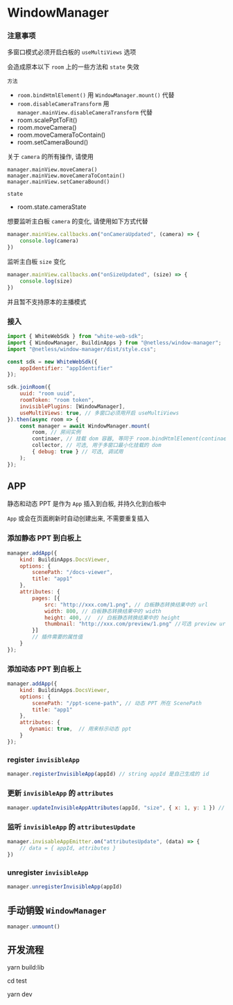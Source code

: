 # WindowManager

### 注意事项
多窗口模式必须开启白板的 `useMultiViews` 选项

会造成原本以下 `room` 上的一些方法和 `state` 失效

`方法`
- `room.bindHtmlElement()` 用 `WindowManager.mount()` 代替
- `room.disableCameraTransform` 用 `manager.mainView.disableCameraTransform` 代替
- room.scalePptToFit()
- room.moveCamera()
- room.moveCameraToContain()
- room.setCameraBound()

关于 `camera` 的所有操作, 请使用
```
manager.mainView.moveCamera()
manager.mainView.moveCameraToContain()
manager.mainView.setCameraBound()
```

`state`
- room.state.cameraState

想要监听主白板 `camera` 的变化, 请使用如下方式代替
```javascript
manager.mainView.callbacks.on("onCameraUpdated", (camera) => {
    console.log(camera)
})
```
监听主白板 `size` 变化
```javascript
manager.mainView.callbacks.on("onSizeUpdated", (size) => {
    console.log(size)
})
```


并且暂不支持原本的主播模式

### 接入
```javascript
import { WhiteWebSdk } from "white-web-sdk";
import { WindowManager, BuildinApps } from "@netless/window-manager";
import "@netless/window-manager/dist/style.css";

const sdk = new WhiteWebSdk({
    appIdentifier: "appIdentifier"
});

sdk.joinRoom({
    uuid: "room uuid",
    roomToken: "room token",
    invisiblePlugins: [WindowManager],
    useMultiViews: true, // 多窗口必须用开启 useMultiViews
}).then(async room => {
    const manager = await WindowManager.mount(
        room, // 房间实例
        continaer, // 挂载 dom 容器, 等同于 room.bindHtmlElement(continaer)
        collector, // 可选, 用于多窗口最小化挂载的 dom
        { debug: true } // 可选, 调试用
    );
});
```

## APP
静态和动态 PPT 是作为 `App` 插入到白板, 并持久化到白板中

`App` 或会在页面刷新时自动创建出来, 不需要重复插入

### 添加静态 PPT 到白板上
```javascript
manager.addApp({
    kind: BuildinApps.DocsViewer,
    options: {
        scenePath: "/docs-viewer",
        title: "app1"
    },
    attributes: {
        pages: [{
            src: "http://xxx.com/1.png", // 白板静态转换结果中的 url
            width: 800, // 白板静态转换结果中的 width
            height: 400, //  // 白板静态转换结果中的 height
            thumbnail: "http://xxx.com/preview/1.png" //可选 preview url
        }]
        // 插件需要的属性值
    }
});
```


### 添加动态 PPT 到白板上
```javascript
manager.addApp({
    kind: BuildinApps.DocsViewer,
    options: {
        scenePath: "/ppt-scene-path", // 动态 PPT 所在 ScenePath
        title: "app1"
    },
    attributes: {
       dynamic: true,  // 用来标示动态 ppt
    }
});
```


### register `invisibleApp`
```javascript
manager.registerInvisibleApp(appId) // string appId 是自己生成的 id
```

### 更新 `invisibleApp` 的 `attributes`
```javascript
manager.updateInvisibleAppAttributes(appId, "size", { x: 1, y: 1 }) // app 的 attributes, key 和 value 可以是自定义的任何值
```

### 监听 `invisibleApp` 的 `attributesUpdate`
```javascript
manager.invisableAppEmitter.on("attributesUpdate", (data) => {
    // data = { appId, attributes }
})
```

### unregister `invisibleApp`
```javascript
manager.unregisterInvisibleApp(appId)
```


## 手动销毁 `WindowManager`
```javascript
manager.unmount()
```


## 开发流程
yarn build:lib

cd test

yarn dev